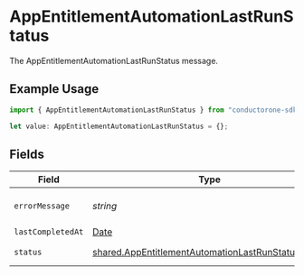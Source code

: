 # AppEntitlementAutomationLastRunStatus

The AppEntitlementAutomationLastRunStatus message.

## Example Usage

```typescript
import { AppEntitlementAutomationLastRunStatus } from "conductorone-sdk-typescript/sdk/models/shared";

let value: AppEntitlementAutomationLastRunStatus = {};
```

## Fields

| Field                                                                                                                           | Type                                                                                                                            | Required                                                                                                                        | Description                                                                                                                     |
| ------------------------------------------------------------------------------------------------------------------------------- | ------------------------------------------------------------------------------------------------------------------------------- | ------------------------------------------------------------------------------------------------------------------------------- | ------------------------------------------------------------------------------------------------------------------------------- |
| `errorMessage`                                                                                                                  | *string*                                                                                                                        | :heavy_minus_sign:                                                                                                              | The errorMessage field.                                                                                                         |
| `lastCompletedAt`                                                                                                               | [Date](https://developer.mozilla.org/en-US/docs/Web/JavaScript/Reference/Global_Objects/Date)                                   | :heavy_minus_sign:                                                                                                              | N/A                                                                                                                             |
| `status`                                                                                                                        | [shared.AppEntitlementAutomationLastRunStatusStatus](../../../sdk/models/shared/appentitlementautomationlastrunstatusstatus.md) | :heavy_minus_sign:                                                                                                              | The status field.                                                                                                               |